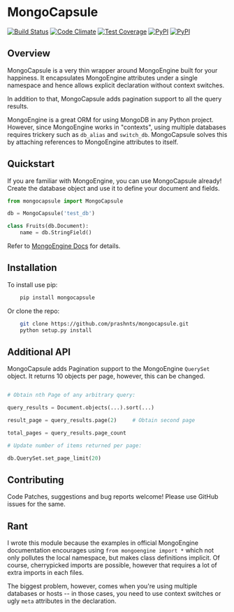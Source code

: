 # MongoCapsule

[![Build Status](https://img.shields.io/travis/prashnts/mongocapsule/master.svg)](https://travis-ci.org/prashnts/mongocapsule)
[![Code Climate](https://img.shields.io/codeclimate/github/prashnts/mongocapsule.svg)](https://codeclimate.com/github/prashnts/mongocapsule)
[![Test Coverage](https://img.shields.io/codeclimate/coverage/github/prashnts/mongocapsule.svg)](https://codeclimate.com/github/prashnts/mongocapsule)
[![PyPI](https://img.shields.io/pypi/pyversions/mongocapsule.svg?maxAge=2592000)](https://pypi.python.org/pypi/mongocapsule)
[![PyPI](https://img.shields.io/pypi/v/mongocapsule.svg?maxAge=2592000)](https://pypi.python.org/pypi/mongocapsule)

## Overview
MongoCapsule is a very thin wrapper around MongoEngine built for your happiness. It encapsulates MongoEngine attributes under a single namespace and hence allows explicit declaration without context switches.

In addition to that, MongoCapsule adds pagination support to all the query results.

MongoEngine is a great ORM for using MongoDB in any Python project. However, since MongoEngine works in "contexts", using multiple databases requires trickery such as `db_alias` and `switch_db`. MongoCapsule solves this by attaching references to MongoEngine attributes to itself.


## Quickstart

If you are familiar with MongoEngine, you can use MongoCapsule already! Create the database object and use it to define your document and fields.

```python
from mongocapsule import MongoCapsule

db = MongoCapsule('test_db')

class Fruits(db.Document):
    name = db.StringField()
```

Refer to [MongoEngine Docs](http://docs.mongoengine.org/index.html) for details.

## Installation

To install use pip:

```bash
    pip install mongocapsule
```

Or clone the repo:

```bash
    git clone https://github.com/prashnts/mongocapsule.git
    python setup.py install
```

## Additional API

MongoCapsule adds Pagination support to the MongoEngine `QuerySet` object. It returns 10 objects per page, however, this can be changed.

```python

# Obtain nth Page of any arbitrary query:

query_results = Document.objects(...).sort(...)

result_page = query_results.page(2)     # Obtain second page

total_pages = query_results.page_count

# Update number of items returned per page:

db.QuerySet.set_page_limit(20)

```

## Contributing

Code Patches, suggestions and bug reports welcome! Please use GitHub issues for the same.

## Rant
I wrote this module because the examples in official MongoEngine documentation encourages using `from mongoengine import *` which not only pollutes the local namespace, but makes class definitions implicit. Of course, cherrypicked imports are possible, however that requires a lot of extra imports in each files.

The biggest problem, however, comes when you're using multiple databases or hosts -- in those cases, you need to use context switches or ugly `meta` attributes in the declaration.
